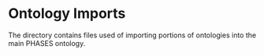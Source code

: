 # Ontology Imports

The directory contains files used of importing portions of ontologies into the main PHASES ontology.